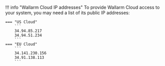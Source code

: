 !!! info "Wallarm Cloud IP addresses"
    To provide Wallarm Cloud access to your system, you may need a list of its public IP addresses:

    === "US Cloud"
        ```
        34.94.85.217
        34.94.51.234
        ```
    === "EU Cloud"
        ```
        34.141.230.156
        34.91.138.113
        ```